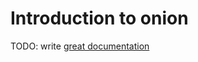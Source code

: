 # Introduction to onion

TODO: write [great documentation](http://jacobian.org/writing/what-to-write/)
